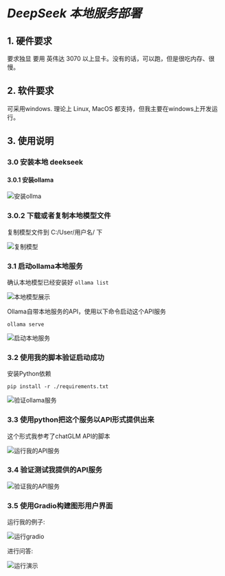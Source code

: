 

# ***DeepSeek 本地服务部署***

## 1. 硬件要求 ##
要求独显 要用 英伟达 3070 以上显卡。没有的话，可以跑，但是很吃内存、很慢。

## 2. 软件要求 ##
可采用windows. 理论上 Linux, MacOS 都支持，但我主要在windows上开发运行。


## 3. 使用说明 ##

### 3.0 安装本地 deekseek

#### 3.0.1 安装ollama

![安装ollma](images/install_ollama.png)

### 3.0.2 下载或者复制本地模型文件

复制模型文件到 C:/User/用户名/ 下

![复制模型](images/save_ollama.png)

### 3.1 启动ollama本地服务 ###

确认本地模型已经安装好
`ollama list`

![本地模型展示](images/ollama_list.png)


Ollama自带本地服务的API，使用以下命令启动这个API服务

`ollama serve`


![启动本地服务](images/ollama_serve.png)


### 3.2 使用我的脚本验证启动成功 ###

安装Python依赖

`pip install -r ./requirements.txt`

![验证ollama服务](images/test_ollama_api.png)

### 3.3 使用python把这个服务以API形式提供出来
这个形式我参考了chatGLM API的脚本

![运行我的API服务](images/run_my_api.png)

### 3.4 验证测试我提供的API服务

![验证我的API服务](images/run_result.png)

### 3.5 使用Gradio构建图形用户界面


运行我的例子:

![运行gradio](images/run_gradio.png)

进行问答:

![运行演示](images/gradio_demo.png)
